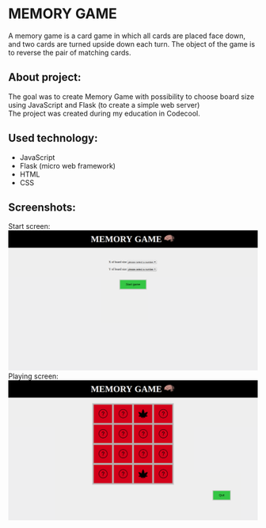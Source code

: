 # MEMORY GAME

A memory game is a card game in which all cards are placed face down, and two cards are turned upside down each turn. The object of the game is to reverse the pair of matching cards.

## About project:
The goal was to create Memory Game with possibility to choose board size using JavaScript and Flask (to create a simple web server)<br/>
The project was created during my education in Codecool.

## Used technology:
* JavaScript
* Flask (micro web framework)
* HTML
* CSS

## Screenshots:
Start screen:
![alt text](https://github.com/Karolzp/Memory-Game/blob/master/Screenshot1.png)
Playing screen:
![alt text](https://github.com/Karolzp/Memory-Game/blob/master/Screenshot2.png)
